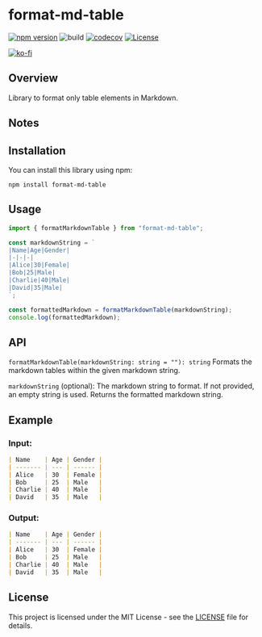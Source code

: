 # format-md-table

[![npm version](https://badge.fury.io/js/format-md-table.svg)](https://badge.fury.io/js/format-md-table)
![build](https://github.com/ryohidaka/format-md-table/workflows/Build/badge.svg)
[![codecov](https://codecov.io/gh/ryohidaka/format-md-table/graph/badge.svg?token=RHP9TB2F51)](https://codecov.io/gh/ryohidaka/format-md-table)
[![License](https://img.shields.io/badge/license-MIT-blue.svg)](https://opensource.org/licenses/MIT)

[![ko-fi](https://ko-fi.com/img/githubbutton_sm.svg)](https://ko-fi.com/B0B6TVH92)

## Overview

Library to format only table elements in Markdown.

## Notes

## Installation

You can install this library using npm:

```shell
npm install format-md-table
```

## Usage

```ts
import { formatMarkdownTable } from "format-md-table";

const markdownString = `
|Name|Age|Gender|
|-|-|-|
|Alice|30|Female|
|Bob|25|Male|
|Charlie|40|Male|
|David|35|Male|
`;

const formattedMarkdown = formatMarkdownTable(markdownString);
console.log(formattedMarkdown);
```

## API

`formatMarkdownTable(markdownString: string = ""): string`
Formats the markdown tables within the given markdown string.

`markdownString` (optional): The markdown string to format. If not provided, an empty string is used.
Returns the formatted markdown string.

## Example

### Input:

```markdown
| Name    | Age | Gender |
| ------- | --- | ------ |
| Alice   | 30  | Female |
| Bob     | 25  | Male   |
| Charlie | 40  | Male   |
| David   | 35  | Male   |
```

### Output:

```markdown
| Name    | Age | Gender |
| ------- | --- | ------ |
| Alice   | 30  | Female |
| Bob     | 25  | Male   |
| Charlie | 40  | Male   |
| David   | 35  | Male   |
```

## License

This project is licensed under the MIT License - see the [LICENSE](LICENSE) file for details.
